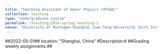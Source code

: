 ```yaml
---
title: "Teaching Assistant of Honor Physics (VP160)"
collection: teaching
type: "Undergraduate course"
permalink: /teaching/2014-spring-teaching-1
venue: "University of Michigan-Shanghai Jiao Tong University Joint Institute"
---
```

##2022-05-01##
location: "Shanghai, China"
#Description:#
##Grading weekly assignments.##
